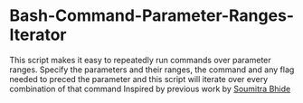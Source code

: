 # Bash-Command-Parameter-Ranges-Iterator
 This script makes it easy to repeatedly run commands over parameter ranges. Specify the parameters and their ranges, the command and any flag needed to preced the parameter and this script will iterate over every combination of that command
 Inspired by previous work by [Soumitra Bhide](https://github.com/BhideSoumitra/Spartan-Shell-Gen)
